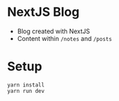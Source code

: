 # NextJS Blog

- Blog created with NextJS
- Content within `/notes` and `/posts`

# Setup

```
yarn install
yarn run dev
```
